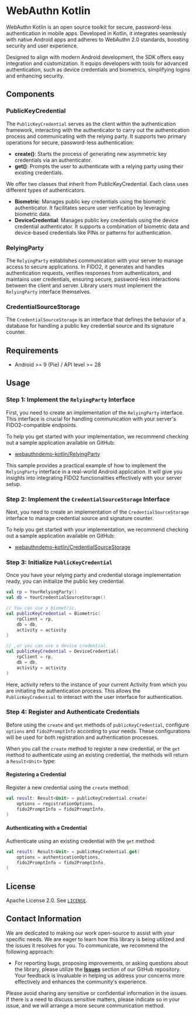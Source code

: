 # WebAuthn Kotlin

WebAuthn Kotlin is an open source toolkit for secure, password-less authentication in mobile apps. Developed in Kotlin, it integrates seamlessly with native Android apps and adheres to WebAuthn 2.0 standards, boosting security and user experience.

Designed to align with modern Android development, the SDK offers easy integration and customization. It equips developers with tools for advanced authentication, such as device credentials and biometrics, simplifying logins and enhancing security.


## Components

### PublicKeyCredential
The `PublicKeyCredential` serves as the client within the authentication framework, interacting with the authenticator to carry out the authentication process and communicating with the relying party. It supports two primary operations for secure, password-less authentication:

- **create()**: Starts the process of generating new asymmetric key credentials via an authenticator.
- **get()**: Prompts the user to authenticate with a relying party using their existing credentials.

We offer two classes that inherit from PublicKeyCredential. Each class uses different types of authenticators.

- **Biometric**: Manages public key credentials using the biometric authenticator. It facilitates secure user verification by leveraging biometric data.
- **DeviceCredential**: Manages public key credentials using the device credential authenticator. It supports a combination of biometric data and device-based credentials like PINs or patterns for authentication.

### RelyingParty

The `RelyingParty` establishes communication with your server to manage access to secure applications. In FIDO2, it generates and handles authentication requests, verifies responses from authenticators, and maintains user credentials, ensuring secure, password-less interactions between the client and server.
Library users must implement the `RelyingParty` interface themselves.

### CredentialSourceStorage
The `CredentialSourceStorage` is an interface that defines the behavior of a database for handling a public key credential source and its signature counter.

## Requirements
- Android >= 9 (Pie) / API level >= 28


## Usage


### Step 1: Implement the `RelyingParty` Interface

First, you need to create an implementation of the `RelyingParty` interface. This interface is crucial for handling communication with your server's FIDO2-compatible endpoints.

To help you get started with your implementation, we recommend checking out a sample application available on GitHub:

* [webauthndemo-kotlin/RelyingParty](https://github.com/line/webauthndemo-kotlin/blob/main/app/src/main/java/com/lycorp/webauthn/sample/network/Fido2RelyingPartyImpl.kt)

This sample provides a practical example of how to implement the `RelyingParty` interface in a real-world Android application. It will give you insights into integrating FIDO2 functionalities effectively with your server setup.

### Step 2: Implement the `CredentialSourceStorage` Interface

Next, you need to create an implementation of the `CredentialSourceStorage ` interface to manage credential source and signature counter.

To help you get started with your implementation, we recommend checking out a sample application available on GitHub:

* [webauthndemo-kotlin/CredentialSourceStorage](https://github.com/line/webauthndemo-kotlin/blob/main/app/src/main/java/com/lycorp/webauthn/sample/data/database/RoomCredentialSourceStorage.kt)

### Step 3: Initialize `PublicKeyCredential`
Once you have your relying party and credential storage implementation ready, you can initialize the public key credential.


```kotlin
val rp = YourRelyingParty()
val db = YourCredentialSourceStorage()

// You can use a biometric.
val publicKeyCredential = Biometric(
    rpClient = rp,
    db = db,
    activity = activity
)

// ,or you can use a device credential.
val publicKeyCredential = DeviceCredential(
    rpClient = rp,
    db = db,
    activity = activity
)
```

Here, activity refers to the instance of your current Activity from which you are initiating the authentication process. This allows the `PublicKeyCredential` to interact with the user interface for authentication.

### Step 4: Register and Authenticate Credentials
Before using the `create` and `get` methods of `publicKeyCredential`, configure `options` and `fido2PromptInfo` according to your needs. These configurations will be used for both registration and authentication processes.

When you call the `create` method to register a new credential, or the `get` method to authenticate using an existing credential, the methods will return a `Result<Unit>` type:


#### Registering a Credential
Register a new credential using the `create` method:

```kotlin
val result: Result<Unit> = publicKeyCredential.create(
    options = registrationOptions,
    fido2PromptInfo = fido2PromptInfo,
)
```

#### Authenticating with a Credential
Authenticate using an existing credential with the `get` method:

```kotlin
val result: Result<Unit> = publicKeyCredential.get(
    options = authenticationOptions,
    fido2PromptInfo = fido2PromptInfo,
)
```

## License
Apache License 2.0. See [`LICENSE`](./LICENSE).


## Contact Information

We are dedicated to making our work open-source to assist with your specific needs. We are eager to learn how this library is being utilized and the issues it resolves for you. To communicate, we recommend the following approach:

*   For reporting bugs, proposing improvements, or asking questions about the library, please utilize the [**Issues**](https://github.com/line/webauthn-kotlin/issues) section of our GitHub repository. Your feedback is invaluable in helping us address your concerns more effectively and enhances the community's experience.

Please avoid sharing any sensitive or confidential information in the issues. If there is a need to discuss sensitive matters, please indicate so in your issue, and we will arrange a more secure communication method.
